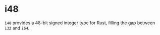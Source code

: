 # i48
`i48` provides a 48-bit signed integer type for Rust, filling the gap between `i32` and `i64`.
